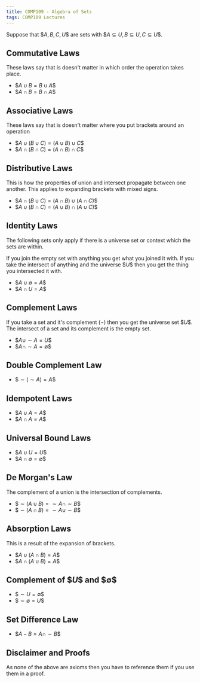 ```yaml
---
title: COMP109 - Algebra of Sets
tags: COMP109 Lectures
---
```

Suppose that \$$A,B,C,U\$$ are sets with \$$A \subseteq U, B \subseteq U, C \subseteq U\$$.

## Commutative Laws
These laws say that is doesn't matter in which order the operation takes place.

* \$$A\cup B = B \cup A\$$
* \$$A\cap B = B \cap A\$$

## Associative Laws
These laws say that is doesn't matter where you put brackets around an operation

* \$$A\cup(B\cup C)=(A\cup B) \cup C\$$
* \$$A \cap(B \cap C) = ( A \cap B) \cap C\$$

## Distributive Laws
This is how the properties of union and intersect propagate between one another. This applies to expanding brackets with mixed signs.

* \$$A\cap(B\cup C)=(A\cap B)\cup(A\cap C)\$$
* \$$A\cup(B\cap C)=(A\cup B)\cap(A\cup C)\$$

## Identity Laws
The following sets only apply if there is a universe set or context which the sets are within.

If you join the empty set with anything you get what you joined it with. If you take the intersect of anything and the universe \$$U\$$ then you get the thing you intersected it with.

* \$$A\cup \emptyset = A\$$
* \$$A\cap U = A\$$

## Complement Laws
If you take a set and it's complement (¬) then you get the universe set \$$U\$$. The intersect of a set and its complement is the empty set.

* \$$A\cup\sim A = U\$$
* \$$A\cap\sim A=\emptyset\$$

## Double Complement Law
* \$$\sim(\sim A ) = A\$$

## Idempotent Laws
* \$$A \cup A = A\$$
* \$$A \cap A = A\$$

## Universal Bound Laws
* \$$A\cup U = U\$$
* \$$A\cap \emptyset = \emptyset\$$

## De Morgan's Law
The complement of a union is the intersection of complements.

* \$$\sim(A\cup B) = \sim A\cap\sim B\$$
* \$$\sim(A\cap B) = \sim A\cup\sim B\$$

## Absorption Laws
This is a result of the expansion of brackets.

* \$$A\cup(A\cap B) = A\$$
* \$$A\cap(A\cup B) = A\$$

## Complement of \$$U\$$ and \$$\emptyset\$$

* \$$\sim U = \emptyset\$$
* \$$\sim \emptyset = U\$$

## Set Difference Law

* \$$A-B=A\cap\sim B\$$

## Disclaimer and Proofs
As none of the above are axioms then you have to reference them if you use them in a proof.